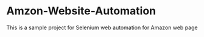 # Amzon-Website-Automation

This is a sample project for Selenium web automation for Amazon web page
